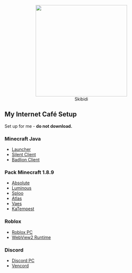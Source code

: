 <div align="center">
  <img src="https://imgur.com/n9u5abN.gif" width="300">
  <div>Skibidi</div>
</div>

## My Internet Café Setup
Set up for me - **do not download.**  

### Minecraft Java
* [Launcher](https://llaun.ch/vi)
* [Silent Client](https://api.silentclient.net/_next/download?platform=windows&branch=stable)
* [Badlion Client](https://www.badlion.net/download/client/latest/windows)

### Pack Minecraft 1.8.9
* [Absolute](https://drive.google.com/file/d/16w-Lw22pALHCPN0vqRVnn1hOODec1GEf/view?usp=drivesdk)
* [Luminous](https://drive.google.com/file/d/16wX6ix3s_65-Kjy7HuY6BlmPl3F-Ykok/view?usp=drivesdk)
* [Sploo](https://drive.google.com/file/d/16qhU6li8mzdbsKV35cwquyZ3bFU_HT3J/view?usp=drivesdk)
* [Atlas](https://drive.google.com/file/d/16lBoc6Gj8dsYLJnWa6HIcFtdj0Tj1AXK/view?usp=drivesdk)
* [Vaes](https://drive.google.com/file/d/176KDrxK1UR9klspDW27iy-obPz6bl-Bf/view?usp=drivesdk)
* [KaTempest](https://drive.google.com/file/d/1BTx8r6bUjVUDqPatvlHBSNYsutmbr2-U/view?usp=drivesdk)

### Roblox
* [Roblox PC](https://www.roblox.com/download/client?os=win)
* [WebView2 Runtime](https://go.microsoft.com/fwlink/p/?LinkId=2124703)

### Discord
* [Discord PC](https://discord.com/api/downloads/distributions/app/installers/latest?channel=stable&platform=win&arch=x64)
* [Vencord](https://github.com/Vencord/Installer/releases/latest/download/VencordInstaller.exe)
